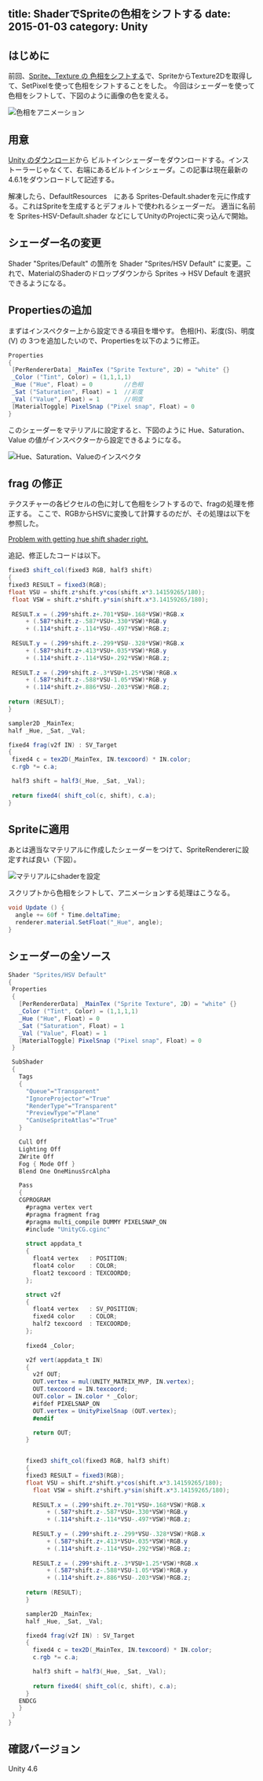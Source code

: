 title: ShaderでSpriteの色相をシフトする
date: 2015-01-03
category: Unity
---

## はじめに

前回、[Sprite、Texture の 色相をシフトする](/unity/2015-01-02-sprite-hue-shift/)で、SpriteからTexture2Dを取得して、SetPixelを使って色相をシフトすることをした。
今回はシェーダーを使って色相をシフトして、下図のように画像の色を変える。

![色相をアニメーション](/img/2015-01-03-shader-hue-shift/hue-shift-anime.gif)

## 用意

[Unity のダウンロード](http://japan.unity3d.com/unity/download/archive)から ビルトインシェーダーをダウンロードする。インストーラーじゃなくて、右端にあるビルトインシェーダ。この記事は現在最新の4.6.1をダウンロードして記述する。

解凍したら、DefaultResources　にある Sprites-Default.shaderを元に作成する。これはSpriteを生成するとデフォルトで使われるシェーダーだ。
適当に名前を Sprites-HSV-Default.shader などにしてUnityのProjectに突っ込んで開始。

## シェーダー名の変更

Shader "Sprites/Default" の箇所を Shader "Sprites/HSV Default" に変更。これで、MaterialのShaderのドロップダウンから Sprites -> HSV Default を選択できるようになる。

## Propertiesの追加

まずはインスペクター上から設定できる項目を増やす。 色相(H)、彩度(S)、明度(V) の 3つを追加したいので、Propertiesを以下のように修正。

```csharp
Properties
{
 [PerRendererData] _MainTex ("Sprite Texture", 2D) = "white" {}
 _Color ("Tint", Color) = (1,1,1,1)
 _Hue ("Hue", Float) = 0         //色相
 _Sat ("Saturation", Float) = 1  //彩度
 _Val ("Value", Float) = 1       //明度
 [MaterialToggle] PixelSnap ("Pixel snap", Float) = 0
}
```

このシェーダーをマテリアルに設定すると、下図のように Hue、Saturation、Value の値がインスペクターから設定できるようになる。

![Hue、Saturation、Valueのインスペクタ](/img/2015-01-03-shader-hue-shift/hsv-default-inspector.jpg)

## frag の修正

テクスチャーの各ピクセルの色に対して色相をシフトするので、fragの処理を修正する。
ここで、RGBからHSVに変換して計算するのだが、その処理は以下を参照した。

[Problem with getting hue shift shader right.](http://forum.unity3d.com/threads/problem-with-getting-hue-shift-shader-right.89041/)

追記、修正したコードは以下。

```csharp
fixed3 shift_col(fixed3 RGB, half3 shift)
{
fixed3 RESULT = fixed3(RGB);
float VSU = shift.z*shift.y*cos(shift.x*3.14159265/180);
 float VSW = shift.z*shift.y*sin(shift.x*3.14159265/180);
   
 RESULT.x = (.299*shift.z+.701*VSU+.168*VSW)*RGB.x
     + (.587*shift.z-.587*VSU+.330*VSW)*RGB.y
     + (.114*shift.z-.114*VSU-.497*VSW)*RGB.z;
   
 RESULT.y = (.299*shift.z-.299*VSU-.328*VSW)*RGB.x
     + (.587*shift.z+.413*VSU+.035*VSW)*RGB.y
     + (.114*shift.z-.114*VSU+.292*VSW)*RGB.z;
   
 RESULT.z = (.299*shift.z-.3*VSU+1.25*VSW)*RGB.x
     + (.587*shift.z-.588*VSU-1.05*VSW)*RGB.y
     + (.114*shift.z+.886*VSU-.203*VSW)*RGB.z;
   
return (RESULT);
}

sampler2D _MainTex;
half _Hue, _Sat, _Val;

fixed4 frag(v2f IN) : SV_Target
{
 fixed4 c = tex2D(_MainTex, IN.texcoord) * IN.color;
 c.rgb *= c.a;

 half3 shift = half3(_Hue, _Sat, _Val);
   
 return fixed4( shift_col(c, shift), c.a);
}
```


## Spriteに適用

あとは適当なマテリアルに作成したシェーダーをつけて、SpriteRendererに設定すれば良い（下図）。

![マテリアルにshaderを設定](/img/2015-01-03-shader-hue-shift/sprite-hue-material.jpg)

スクリプトから色相をシフトして、アニメーションする処理はこうなる。
```csharp
void Update () {
  angle += 60f * Time.deltaTime;
  renderer.material.SetFloat("_Hue", angle);
}
```


## シェーダーの全ソース

```csharp
Shader "Sprites/HSV Default"
{
 Properties
 {
   [PerRendererData] _MainTex ("Sprite Texture", 2D) = "white" {}
   _Color ("Tint", Color) = (1,1,1,1)
   _Hue ("Hue", Float) = 0
   _Sat ("Saturation", Float) = 1
   _Val ("Value", Float) = 1
   [MaterialToggle] PixelSnap ("Pixel snap", Float) = 0
 }

 SubShader
 {
   Tags
   {
     "Queue"="Transparent"
     "IgnoreProjector"="True"
     "RenderType"="Transparent"
     "PreviewType"="Plane"
     "CanUseSpriteAtlas"="True"
   }

   Cull Off
   Lighting Off
   ZWrite Off
   Fog { Mode Off }
   Blend One OneMinusSrcAlpha

   Pass
   {
   CGPROGRAM
     #pragma vertex vert
     #pragma fragment frag
     #pragma multi_compile DUMMY PIXELSNAP_ON
     #include "UnityCG.cginc"
     
     struct appdata_t
     {
       float4 vertex   : POSITION;
       float4 color    : COLOR;
       float2 texcoord : TEXCOORD0;
     };

     struct v2f
     {
       float4 vertex   : SV_POSITION;
       fixed4 color    : COLOR;
       half2 texcoord  : TEXCOORD0;
     };
     
     fixed4 _Color;

     v2f vert(appdata_t IN)
     {
       v2f OUT;
       OUT.vertex = mul(UNITY_MATRIX_MVP, IN.vertex);
       OUT.texcoord = IN.texcoord;
       OUT.color = IN.color * _Color;
       #ifdef PIXELSNAP_ON
       OUT.vertex = UnityPixelSnap (OUT.vertex);
       #endif

       return OUT;
     }


     fixed3 shift_col(fixed3 RGB, half3 shift)
     {
     fixed3 RESULT = fixed3(RGB);
     float VSU = shift.z*shift.y*cos(shift.x*3.14159265/180);
       float VSW = shift.z*shift.y*sin(shift.x*3.14159265/180);
         
       RESULT.x = (.299*shift.z+.701*VSU+.168*VSW)*RGB.x
           + (.587*shift.z-.587*VSU+.330*VSW)*RGB.y
           + (.114*shift.z-.114*VSU-.497*VSW)*RGB.z;
         
       RESULT.y = (.299*shift.z-.299*VSU-.328*VSW)*RGB.x
           + (.587*shift.z+.413*VSU+.035*VSW)*RGB.y
           + (.114*shift.z-.114*VSU+.292*VSW)*RGB.z;
         
       RESULT.z = (.299*shift.z-.3*VSU+1.25*VSW)*RGB.x
           + (.587*shift.z-.588*VSU-1.05*VSW)*RGB.y
           + (.114*shift.z+.886*VSU-.203*VSW)*RGB.z;
         
     return (RESULT);
     }

     sampler2D _MainTex;
     half _Hue, _Sat, _Val;

     fixed4 frag(v2f IN) : SV_Target
     {
       fixed4 c = tex2D(_MainTex, IN.texcoord) * IN.color;
       c.rgb *= c.a;

       half3 shift = half3(_Hue, _Sat, _Val);
         
       return fixed4( shift_col(c, shift), c.a);
     }
   ENDCG
   }
 }
}


```


## 確認バージョン

Unity 4.6